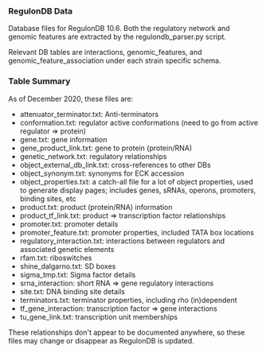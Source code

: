 ### RegulonDB Data

Database files for RegulonDB 10.6. Both the regulatory network and genomic features are extracted by the 
regulondb_parser.py script.

Relevant DB tables are interactions, genomic_features, and genomic_feature_association under each strain specific 
schema.

### Table Summary

As of December 2020, these files are:

* attenuator_terminator.txt: Anti-terminators
* conformation.txt: regulator active conformations (need to go from active regulator => protein)
* gene.txt: gene information
* gene_product_link.txt: gene to protein (protein/RNA)
* genetic_network.txt: regulatory relationships
* object_external_db_link.txt: cross-references to other DBs
* object_synonym.txt: synonyms for ECK accession
* object_properties.txt: a catch-all file for a lot of object properties, used to generate display pages; includes 
genes, sRNAs, operons, promoters, binding sites, etc
* product.txt: product (protein/RNA) information
* product_tf_link.txt: product => transcription factor relationships
* promoter.txt: promoter details
* promoter_feature.txt: promoter properties, included TATA box locations
* regulatory_interaction.txt: interactions between regulators and associated genetic elements
* rfam.txt: riboswitches
* shine_dalgarno.txt: SD boxes
* sigma_tmp.txt: Sigma factor details
* srna_interaction: short RNA => gene regulatory interactions
* site.txt: DNA binding site details
* terminators.txt: terminator properties, including rho (in)dependent
* tf_gene_interaction: transcription factor => gene interactions
* tu_gene_link.txt: transcription unit memberships

These relationships don't appear to be documented anywhere, so these files may change or disappear as RegulonDB is 
updated.